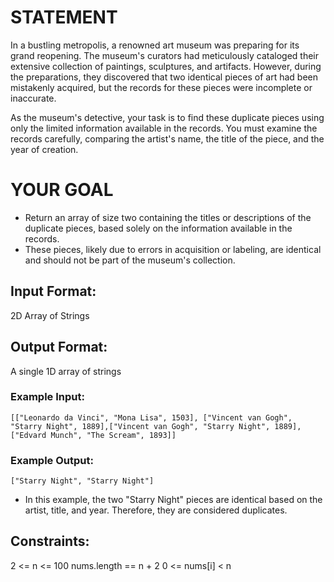 

# STATEMENT

In a bustling metropolis, a renowned art museum was preparing for its grand reopening. The museum's curators had meticulously cataloged their extensive collection of paintings, sculptures, and artifacts. However, during the preparations, they discovered that two identical pieces of art had been mistakenly acquired, but the records for these pieces were incomplete or inaccurate.

As the museum's detective, your task is to find these duplicate pieces using only the limited information available in the records. You must examine the records carefully, comparing the artist's name, the title of the piece, and the year of creation.

# YOUR GOAL

- Return an array of size two containing the titles or descriptions of the duplicate pieces, based solely on the information available in the records. 
- These pieces, likely due to errors in acquisition or labeling, are identical and should not be part of the museum's collection.

## Input Format:
2D Array of Strings 

## Output Format:
A single 1D array of strings

### Example Input:

` [["Leonardo da Vinci", "Mona Lisa", 1503], ["Vincent van Gogh", "Starry Night", 1889],["Vincent van Gogh", "Starry Night", 1889],["Edvard Munch", "The Scream", 1893]] `

### Example Output:

`["Starry Night", "Starry Night"]`


- In this example, the two "Starry Night" pieces are identical based on the artist, title, and year. Therefore, they are considered duplicates.

## Constraints:

2 <= n <= 100
nums.length == n + 2
0 <= nums[i] < n
